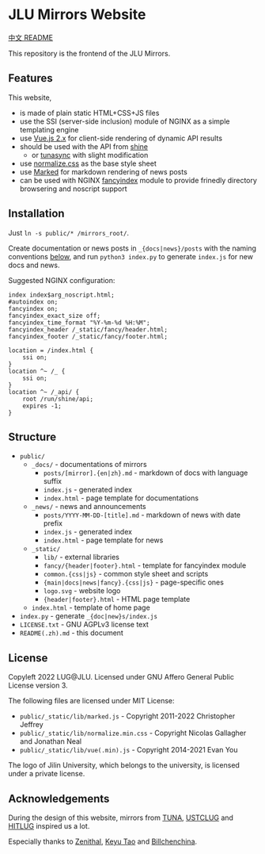 # JLU Mirrors Website

[中文 README](./README.zh.md)

This repository is the frontend of the JLU Mirrors.

## Features

This website,

- is made of plain static HTML+CSS+JS files
- use the SSI (server-side inclusion) module of NGINX as a simple templating engine
- use [Vue.js 2.x](https://github.com/vuejs/vue) for client-side rendering of dynamic API results
- should be used with the API from [shine](https://github.com/JLULUG/shine)
    - or [tunasync](https://github.com/tuna/tunasync) with slight modification
- use [normalize.css](https://github.com/necolas/normalize.css) as the base style sheet
- use [Marked](https://github.com/markedjs/marked) for markdown rendering of news posts
- can be used with NGINX [fancyindex](https://github.com/aperezdc/ngx-fancyindex) module to provide frinedly directory browsering and noscript support

## Installation

Just `ln -s public/* /mirrors_root/`.

Create documentation or news posts in `_{docs|news}/posts` with the naming conventions [below](#structure), and run `python3 index.py` to generate `index.js` for new docs and news.

Suggested NGINX configuration:

```
index index$arg_noscript.html;
#autoindex on;
fancyindex on;
fancyindex_exact_size off;
fancyindex_time_format "%Y-%m-%d %H:%M";
fancyindex_header /_static/fancy/header.html;
fancyindex_footer /_static/fancy/footer.html;

location = /index.html {
    ssi on;
}
location ^~ /_ {
    ssi on;
}
location ^~ /_api/ {
    root /run/shine/api;
    expires -1;
}
```

## Structure

- `public/`
    - `_docs/` - documentations of mirrors
        - `posts/[mirror].{en|zh}.md` - markdown of docs with language suffix
        - `index.js` - generated index
        - `index.html` - page template for documentations
    - `_news/` - news and announcements
        - `posts/YYYY-MM-DD-[title].md` - markdown of news with date prefix
        - `index.js` - generated index
        - `index.html` - page template for news
    - `_static/`
        - `lib/` - external libraries
        - `fancy/{header|footer}.html` - template for fancyindex module
        - `common.{css|js}` - common style sheet and scripts
        - `{main|docs|news|fancy}.{css|js}` - page-specific ones
        - `logo.svg` - website logo
        - `{header|footer}.html` - HTML page template
    - `index.html` - template of home page
- `index.py` - generate `_{doc|new}s/index.js`
- `LICENSE.txt` - GNU AGPLv3 license text
- `README(.zh).md` - this document

## License

Copyleft 2022 LUG@JLU. Licensed under GNU Affero General Public License version 3.

The following files are licensed under MIT License:

- `public/_static/lib/marked.js` - Copyright 2011-2022 Christopher Jeffrey
- `public/_static/lib/normalize.min.css` - Copyright Nicolas Gallagher and Jonathan Neal
- `public/_static/lib/vue(.min).js` - Copyright 2014-2021 Evan You

The logo of Jilin University, which belongs to the university, is licensed under a private license.

## Acknowledgements

During the design of this website, mirrors from [TUNA](https://mirrors.tuna.tsinghua.edu.cn), [USTCLUG](https://mirrors.ustc.edu.cn) and [HITLUG](https://mirrors.hit.edu.cn) inspired us a lot.

Especially thanks to [Zenithal](https://github.com/ZenithalHourlyRate), [Keyu Tao](https://github.com/taoky) and [Billchenchina](https://github.com/BIllchenchina).
